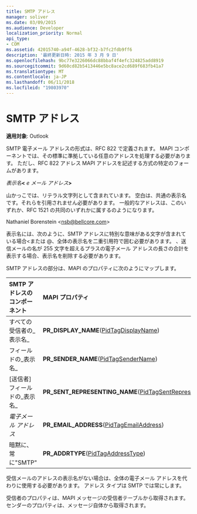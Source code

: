 ```yaml
---
title: SMTP アドレス
manager: soliver
ms.date: 03/09/2015
ms.audience: Developer
localization_priority: Normal
api_type:
- COM
ms.assetid: 42015740-a94f-4628-bf32-b7fc2fdb9ff6
description: '最終更新日時: 2015 年 3 月 9 日'
ms.openlocfilehash: 9bc77e3226066dc88bbaf4f4efc324825add8919
ms.sourcegitcommit: 9d60cd82b5413446e5bc8ace2cd689f683fb41a7
ms.translationtype: MT
ms.contentlocale: ja-JP
ms.lasthandoff: 06/11/2018
ms.locfileid: "19803970"
---
```

# <a name="smtp-addresses"></a>SMTP アドレス

  
  
**適用対象**: Outlook 
  
SMTP 電子メール アドレスの形式は、RFC 822 で定義されます。 MAPI コンポーネントでは、その標準に準拠している任意のアドレスを処理する必要があります。 ただし、RFC 822 アドレス MAPI アドレスを記述する方式の特定のフォームがあります。
  
 _表示名_**\<** _e メール アドレス_**\>**
  
山かっこでは、リテラル文字列として含まれています。 空白は、共通の表示名です。それらを引用されません必要があります。 一般的なアドレスは、このいずれか、RFC 1521 の共同のいずれかに属するのようになります。
  
Nathaniel Borenstein \<nsb@bellcore.com\>
  
表示名には、次のように、SMTP アドレスに特別な意味がある文字が含まれている場合\<または @、全体の表示名を二重引用符で囲む必要があります。 、送信メールの名が 255 文字を超えるプラスの電子メール アドレスの長さの合計を表示する場合、表示名を削除する必要があります。
  
SMTP アドレスの部分は、MAPI のプロパティに次のようにマップします。
  
|**SMTP アドレスのコンポーネント**|**MAPI プロパティ**|
|:-----|:-----|
| すべての受信者の_表示名_  <br/> |**PR_DISPLAY_NAME**([PidTagDisplayName](pidtagdisplayname-canonical-property.md))  <br/> |
| フィールドの_表示名_  <br/> |**PR_SENDER_NAME**([PidTagSenderName](pidtagsendername-canonical-property.md))  <br/> |
| [送信者] フィールドの_表示名_  <br/> |**PR_SENT_REPRESENTING_NAME**([PidTagSentRepresentingName](pidtagsentrepresentingname-canonical-property.md))  <br/> |
| _電子メール アドレス_ <br/> |**PR_EMAIL_ADDRESS**([PidTagEmailAddress](pidtagemailaddress-canonical-property.md))  <br/> |
|暗黙に、常に"SMTP"  <br/> |**PR_ADDRTYPE**([PidTagAddressType](pidtagaddresstype-canonical-property.md))  <br/> |
   
受信メールのアドレスの表示名がない場合は、全体の電子メール アドレスを代わりに使用する必要があります。 アドレス タイプは SMTP では常にします。
  
受信者のプロパティは、MAPI メッセージの受信者テーブルから取得されます。センダーのプロパティは、メッセージ自体から取得されます。
  

